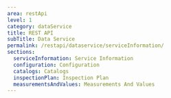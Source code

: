 ```yaml
---
area: restApi
level: 1
category: dataService
title: REST API
subTitle: Data Service
permalink: /restapi/dataservice/serviceInformation/
sections:
  serviceInformation: Service Information
  configuration: Configuration
  catalogs: Catalogs
  inspectionPlan: Inspection Plan
  measurementsAndValues: Measurements And Values
---
```

